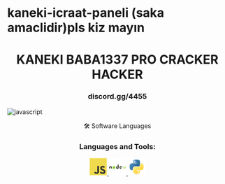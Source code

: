 # kaneki-icraat-paneli (saka amaclidir)pls kiz mayın

<h1 align="center">KANEKI BABA1337 PRO CRACKER HACKER</h1>
<h3 align="center">discord.gg/4455</h3>

 <img src="https://cdn.discordapp.com/attachments/1000067449179340980/1009853582192939058/unknown.png" alt="javascript" width="1400" height="1400"/>


<p align="center">
🛠  Software Languages
<h3 align="center">Languages and Tools:</h3>
<p align="center"> <a href="https://developer.mozilla.org/en-US/docs/Web/JavaScript" target="_blank" rel="noreferrer"> <img src="https://raw.githubusercontent.com/devicons/devicon/master/icons/javascript/javascript-original.svg" alt="javascript" width="40" height="40"/> </a> <a href="https://nodejs.org" target="_blank" rel="noreferrer"> <img src="https://raw.githubusercontent.com/devicons/devicon/master/icons/nodejs/nodejs-original-wordmark.svg" alt="nodejs" width="40" height="40"/> </a> <a href="https://www.python.org" target="_blank" rel="noreferrer"> <img src="https://raw.githubusercontent.com/devicons/devicon/master/icons/python/python-original.svg" alt="python" width="40" height="40"/> </a> </p>
</p>
